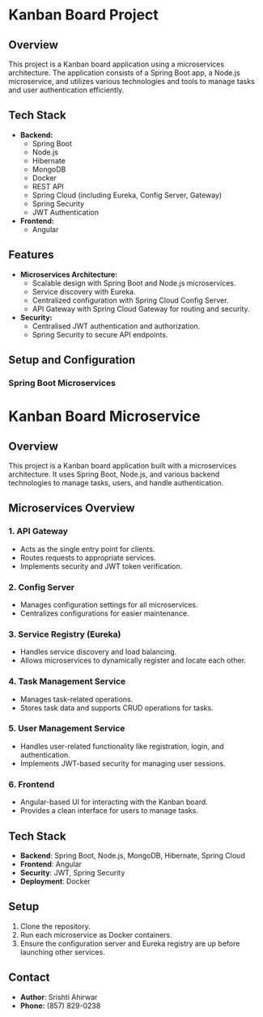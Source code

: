 # Kanban Board Project

## Overview

This project is a Kanban board application using a microservices architecture. The application consists of a Spring Boot app, a Node.js microservice, and utilizes various technologies and tools to manage tasks and user authentication efficiently.

## Tech Stack

- **Backend:**
  - Spring Boot
  - Node.js
  - Hibernate
  - MongoDB
  - Docker
  - REST API
  - Spring Cloud (including Eureka, Config Server, Gateway)
  - Spring Security
  - JWT Authentication
- **Frontend:**
  - Angular

## Features

- **Microservices Architecture:**
  - Scalable design with Spring Boot and Node.js microservices.
  - Service discovery with Eureka.
  - Centralized configuration with Spring Cloud Config Server.
  - API Gateway with Spring Cloud Gateway for routing and security.
- **Security:**
  - Centralised JWT authentication and authorization.
  - Spring Security to secure API endpoints.

## Setup and Configuration

### Spring Boot Microservices

# Kanban Board Microservice

## Overview

This project is a Kanban board application built with a microservices architecture. It uses Spring Boot, Node.js, and various backend technologies to manage tasks, users, and handle authentication.

## Microservices Overview

### 1. **API Gateway**

- Acts as the single entry point for clients.
- Routes requests to appropriate services.
- Implements security and JWT token verification.

### 2. **Config Server**

- Manages configuration settings for all microservices.
- Centralizes configurations for easier maintenance.

### 3. **Service Registry (Eureka)**

- Handles service discovery and load balancing.
- Allows microservices to dynamically register and locate each other.

### 4. **Task Management Service**

- Manages task-related operations.
- Stores task data and supports CRUD operations for tasks.

### 5. **User Management Service**

- Handles user-related functionality like registration, login, and authentication.
- Implements JWT-based security for managing user sessions.

### 6. **Frontend**

- Angular-based UI for interacting with the Kanban board.
- Provides a clean interface for users to manage tasks.

## Tech Stack

- **Backend**: Spring Boot, Node.js, MongoDB, Hibernate, Spring Cloud
- **Frontend**: Angular
- **Security**: JWT, Spring Security
- **Deployment**: Docker

## Setup

1. Clone the repository.
2. Run each microservice as Docker containers.
3. Ensure the configuration server and Eureka registry are up before launching other services.

## Contact

- **Author**: Srishti Ahirwar
- **Phone:** (857) 829-0238
